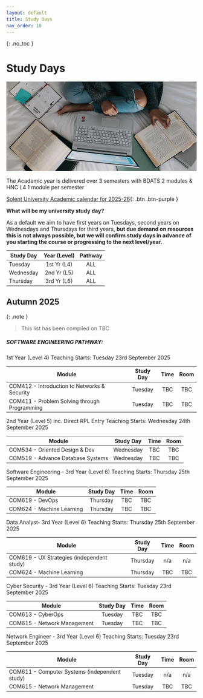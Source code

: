 ```yaml
---
layout: default
title: Study Days
nav_order: 10
---
```


{: .no_toc }

# Study Days

![windows-v94mlgvsza4-unsplash.jpg](./images/windows-v94mlgvsza4-unsplash.jpg)

The Academic year is delivered over 3 semesters with BDATS 2 modules &  HNC L4 1 module per semester 

[Solent University Academic calendar for 2025-26](https://students.solent.ac.uk/official-documents/policy-governance-and-information/academic-calendar-2025-26.pdf){: .btn .btn-purple }

**What will be my university study day?**

As a default we aim to have first years on Tuesdays, second years on Wednesdays and Thursdays for third years, **but due demand on resources this is not always possible, but we will confirm study days in advance of you starting the course or progressing to the next level/year.**


| Study Day | Year (Level)  |           Pathway           |
| --------- | :-----------: | :-------------------------: |
| Tuesday   |  1st Yr (L4)  |             ALL             |
| Wednesday | 2nd Yr (L5)   |             ALL             |
| Thursday  | 3rd Yr (L6)   |             ALL             |



## Autumn 2025

{: .note } 
> This list has been compiled on TBC

##### SOFTWARE ENGINEERING PATHWAY:
1st Year (Level 4) Teaching Starts: Tuesday 23rd September 2025

| Module                                         | Study Day |  Time        | Room    |
| ---------------------------------------------- | :-------: | :----------: | :------:|
| COM412 - Introduction to Networks & Security   | Tuesday   | TBC          | TBC     |
| COM411 - Problem Solving through Programming   | Tuesday   | TBC          | TBC     |

2nd Year (Level 5)  inc. Direct RPL Entry Teaching Starts: Wednesday 24th September 2025

| Module                                         | Study Day |  Time        | Room    |
| ---------------------------------------------- | :-------: | :----------: | :------:|
| COM534 - Oriented Design & Dev                 | Wednesday   | TBC          | TBC     |
| COM519 - Advance Database Systems              | Wednesday   | TBC          | TBC     |

Software Engineering - 3rd Year (Level 6) Teaching Starts: Thursday 25th September 2025

| Module                    | Study Day | Time | Room |
| ------------------------- | :-------: | :--: | :--: |
| COM619 - DevOps           | Thursday  | TBC  | TBC  |
| COM624 - Machine Learning | Thursday  | TBC  | TBC  |

Data Analyst- 3rd Year (Level 6) Teaching Starts: Thursday 25th September 2025

| Module                                     | Study Day | Time | Room |
| ------------------------------------------ | :-------: | :--: | :--: |
| COM619 - UX Strategies (independent study) | Thursday  | n/a  | n/a  |
| COM624 - Machine Learning                  | Thursday  | TBC  | TBC  |

Cyber Security - 3rd Year (Level 6) Teaching Starts: Tuesday 23rd September 2025

| Module                      | Study Day | Time | Room |
| --------------------------- | :-------: | :--: | :--: |
| COM613 - CyberOps           |  Tuesday  | TBC  | TBC  |
| COM615 - Network Management |  Tuesday  | TBC  | TBC  |

Network Engineer - 3rd Year (Level 6) Teaching Starts: Tuesday 23rd  September 2025

| Module                                        | Study Day | Time | Room |
| --------------------------------------------- | :-------: | :--: | :--: |
| COM611 - Computer Systems (independent study) |  Tuesday  | n/a  | n/a  |
| COM615 - Network Management                   |  Tuesday  | TBC  | TBC  |